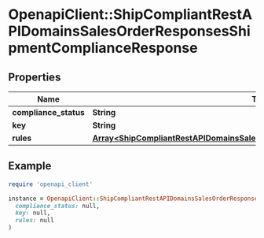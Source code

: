 # OpenapiClient::ShipCompliantRestAPIDomainsSalesOrderResponsesShipmentComplianceResponse

## Properties

| Name | Type | Description | Notes |
| ---- | ---- | ----------- | ----- |
| **compliance_status** | **String** |  | [optional] |
| **key** | **String** |  | [optional] |
| **rules** | [**Array&lt;ShipCompliantRestAPIDomainsSalesOrderResponsesRuleComplianceResponse&gt;**](ShipCompliantRestAPIDomainsSalesOrderResponsesRuleComplianceResponse.md) |  | [optional] |

## Example

```ruby
require 'openapi_client'

instance = OpenapiClient::ShipCompliantRestAPIDomainsSalesOrderResponsesShipmentComplianceResponse.new(
  compliance_status: null,
  key: null,
  rules: null
)
```

